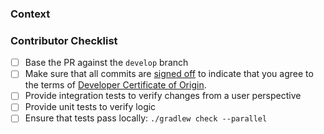 ### Context
<!--- Why do you believe many users will benefit from this change? -->
<!--- Link to relevant issues or forum discussions here -->

### Contributor Checklist
- [ ] Base the PR against the `develop` branch
- [ ] Make sure that all commits are [signed off](https://git-scm.com/docs/git-commit#git-commit---signoff) to indicate that you agree to the terms of [Developer Certificate of Origin](https://developercertificate.org/).
- [ ] Provide integration tests to verify changes from a user perspective
- [ ] Provide unit tests to verify logic
- [ ] Ensure that tests pass locally: `./gradlew check --parallel`
